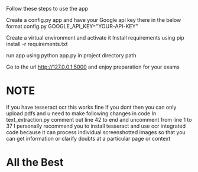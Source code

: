 Follow these steps to use the app

Create a config.py app and have your Google api key there in the below format 
config.py
GOOGLE_API_KEY="YOUR-API-KEY"

Create a virtual environment and activate it 
Install requirements using pip install -r requirements.txt

run app using python app.py in project directory path

Go to the url http://127.0.0.1:5000
and enjoy preparation for your exams 

# NOTE 
If you have tesseract ocr this works fine
If you dont then you can only upload pdfs and u need to make following changes in code
In text_extraction.py comment out line 42 to end and uncomment from line 1 to 37
I personally recommend you to install tesseract and use ocr integrated code because it can process individual screenshotted images so that you can get information or clarify doubts at a particular page or context



# All the Best
